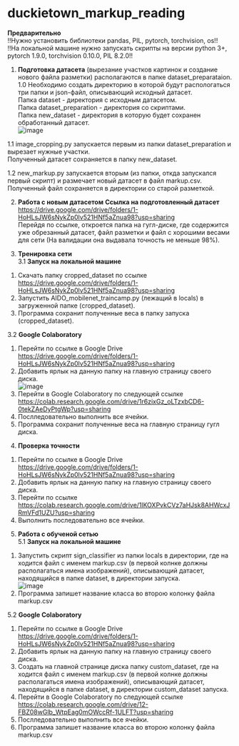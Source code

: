 # duckietown_markup_reading
**Предварительно** <br />
!!Нужно установить библиотеки pandas, PIL, pytorch, torchvision, os!! <br />
!!На локальной машине нужно запускать скрипты на версии python 3+, pytorch 1.9.0, torchvision 0.10.0, PIL 8.2.0!!<br />

1. **Подготовка датасета** (вырезание участков картинок и создание нового файла разметки) располагаются в папке dataset_preparataion.  <br /> 
1.0 Необходимо создать директорию в которой будут распологаться три папки и json-файл, описывающий исходный датасет.  <br />
Папка dataset - директория с исходным датасетом.  <br />
Папка dataset_preparation - директория со скриптами.  <br />
Папка new_dataset - директория в которую будет сохранен обработанный датасет. <br />
![image](https://user-images.githubusercontent.com/71724561/125190918-549c8a80-e248-11eb-8582-fb907693e80c.png)

1.1 image_cropping.py запускается первым из папки dataset_preparation и вырезает нужные участки. <br /> 
  Полученный датасет сохраняется в папку new_dataset. <br /> 

1.2 new_markup.py запускается вторым (из папки, откда запускался первый скрипт) и размечает новый датасет в файл markup.csv. <br />
  Полученный файл сохраняется в директории со старой разметкой. <br />

2. **Работа с новым датасетом** 
**Ссылка на подготовленный датасет** https://drive.google.com/drive/folders/1-HoHLsJW6sNykZp0lv521HNf5aZnua98?usp=sharing <br />
Перейдя по ссылке, откроется папка на гугл-диске, где содержится уже обрезанный датасет, файл разметки и файл с хорошими весами для сети (На валидации она выдавала точность не меньше 98%). <br />

3. **Тренировка сети** <br />
3.1 **Запуск на локальной машине** <br />
1) Скачать папку cropped_dataset по ссылке https://drive.google.com/drive/folders/1-HoHLsJW6sNykZp0lv521HNf5aZnua98?usp=sharing <br />
2) Запустить AIDO_mobilenet_traincamp.py (лежащий в locals) в загруженной папке (cropped_dataset). <br />
3) Программа сохранит полученные веса в папку запуска (cropped_dataset). <br />

3.2 **Google Colaboratory** <br />
1) Перейти по ссылке в Google Drive https://drive.google.com/drive/folders/1-HoHLsJW6sNykZp0lv521HNf5aZnua98?usp=sharing <br />
2) Добавить ярлык на данную папку на главную страницу своего диска. <br />
![image](https://user-images.githubusercontent.com/71724561/125188592-f4ecb200-e23c-11eb-9c52-9c99ff9176c9.png)
3) Перейти в Google Colaboratory по следующей ссылке https://colab.research.google.com/drive/1r6zixGz_oLTzxbCD6-0tekZAeDyPtgWp?usp=sharing <br />
4) Послледовательно выполнить все ячейки. <br />
5) Программа сохранит полученные веса на главную страницу гугл диска. <br />

4. **Проверка точности**  <br />
1) Перейти по ссылке в Google Drive https://drive.google.com/drive/folders/1-HoHLsJW6sNykZp0lv521HNf5aZnua98?usp=sharing <br />
2) Добавить ярлык на данную папку на главную страницу своего диска. <br />
3) Перейти по ссылке https://colab.research.google.com/drive/1lKOXPvkCVz7aHJsk8AHWcxJRmVFd1UZU?usp=sharing <br />
4) Выполнить последовательно все ячейки. <br />

5. **Работа с обученой сетью**  <br />
5.1 **Запуск на локальной машине** <br />
1) Запустить скрипт sign_classifier из папки locals в директории, где на ходится файл c именем markup.csv (в первой колнке должны располагаться имена изображений), описывающий датасет, находящийся в папке dataset, в директории запуска.  <br />
![image](https://user-images.githubusercontent.com/71724561/125187924-8575c300-e23a-11eb-9417-35526ad5ce26.png)
2) Программа запишет название класса во второю колонку файла markup.csv  <br />

5.2 **Google Colaboratory** <br />
1) Перейти по ссылке в Google Drive https://drive.google.com/drive/folders/1-HoHLsJW6sNykZp0lv521HNf5aZnua98?usp=sharing <br />
2) Добавить ярлык на данную папку на главную страницу своего диска. <br />
3) Создать на главной странице диска папку custom_dataset, где на ходится файл c именем markup.csv (в первой колнке должны располагаться имена изображений), описывающий датасет, находящийся в папке dataset, в директории custom_dataset запуска.  <br />
4) Перейти в Google Colaboratory по следующей ссылке https://colab.research.google.com/drive/12-FBZ08wGlb_WtpEag0mOWccRf-1ULFT?usp=sharing <br />
5) Послледовательно выполнить все ячейки. <br />
6) Программа запишет название класса во второю колонку файла markup.csv  <br />
